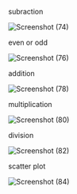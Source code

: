 subraction

![Screenshot (74)](https://user-images.githubusercontent.com/112294762/236879810-86670c24-6237-4719-a508-415882b924a1.png)

even or odd

![Screenshot (76)](https://user-images.githubusercontent.com/112294762/236880511-cad4259f-fae2-4e69-ae21-ecab6e86073c.png)

addition

![Screenshot (78)](https://user-images.githubusercontent.com/112294762/236881008-7c7d32d4-5e83-4845-884c-2eacb557fa46.png)

multiplication

![Screenshot (80)](https://user-images.githubusercontent.com/112294762/236881899-f3632f02-fdf7-4ef5-856b-28f5964e8e08.png)

division

![Screenshot (82)](https://user-images.githubusercontent.com/112294762/236882349-e69140ea-f4c1-4bc1-b51e-bc7679117714.png)

scatter plot

![Screenshot (84)](https://user-images.githubusercontent.com/112294762/236884141-0900d634-dfaa-4f9b-bf62-9321b7f63c3b.png)






